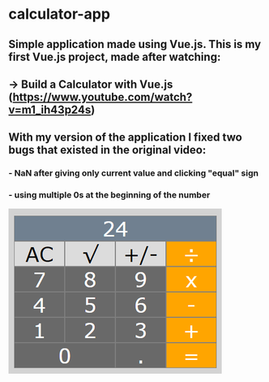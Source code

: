 # calculator-app

## Simple application made using Vue.js. This is my first Vue.js project, made after watching:

## -> Build a Calculator with Vue.js (https://www.youtube.com/watch?v=m1_ih43p24s)

## With my version of the application I fixed two bugs that existed in the original video:

### - NaN after giving only current value and clicking "equal" sign

### - using multiple 0s at the beginning of the number

![Picture load failed.](./src/assets/preview.png)
